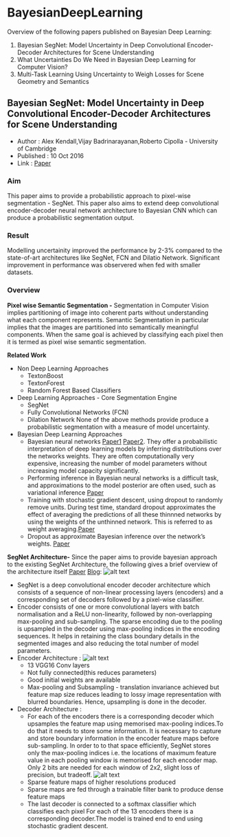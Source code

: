 # BayesianDeepLearning
Overview of the following papers published on Bayesian Deep Learning:
1. Bayesian SegNet: Model Uncertainty in Deep Convolutional Encoder-Decoder Architectures for Scene Understanding
2. What Uncertainties Do We Need in Bayesian Deep Learning for Computer Vision?
3. Multi-Task Learning Using Uncertainty to Weigh Losses for Scene Geometry and Semantics

## Bayesian SegNet: Model Uncertainty in Deep Convolutional Encoder-Decoder Architectures for Scene Understanding

- Author : Alex Kendall,Vijay Badrinarayanan,Roberto Cipolla - University of Cambridge
- Published : 10 Oct 2016
- Link : [Paper](https://arxiv.org/pdf/1511.02680.pdf)
### Aim
This paper aims to provide a probabilistic approach to pixel-wise segmentation - SegNet. This paper also aims to extend deep convolutional encoder-decoder neural network architecture to Bayesian CNN which can produce a probabilistic segmentation output. 
### Result
Modelling uncertainity improved the performance by 2-3% compared to the state-of-art architectures like SegNet, FCN and Dilatio Network. Significant improvement in performance was observered when fed with smaller datasets.
### Overview
**Pixel wise Semantic Segmentation -**
Segmentation in Computer Vision implies  partitioning of image into coherent parts without understanding what each component represents. Semantic Segmentation in particular implies that the images are partitioned into semantically meaningful components. When the same goal is achieved by classifying each pixel then it is termed as pixel wise semantic segmentation. 

**Related Work**
- Non Deep Learning Approaches
    - TextonBoost
    - TextonForest
    - Random Forest Based Classifiers
- Deep Learning Approaches - Core Segmentation Engine
    - SegNet
    - Fully Convolutional Networks (FCN)
    - Dilation Network
None of the above methods provide produce a probabilistic segmentation with a measure of model uncertainty.
- Bayesian Deep Learning Approaches
    - Bayesian neural networks [Paper1](https://papers.nips.cc/paper/419-transforming-neural-net-output-levels-to-probability-distributions.pdf) [Paper2](https://authors.library.caltech.edu/13793/). They offer a probabilistic interpretation of deep learning models by inferring distributions over the networks weights. They are often computationally very expensive, increasing the number of model
parameters without increasing model capacity significantly.
    - Performing inference in Bayesian neural networks is a difficult task, and approximations to the model posterior are
often used, such as variational inference [Paper](https://papers.nips.cc/paper/4329-practical-variational-inference-for-neural-networks)
    - Training with stochastic gradient descent, using dropout to randomly remove units. During test time, standard dropout approximates the effect of averaging the predictions of all these thinnned networks by using the weights of the unthinned network. This is referred to as weight averaging.[Paper](http://jmlr.org/papers/volume15/srivastava14a.old/srivastava14a.pdf)
    - Dropout as approximate Bayesian inference over the network’s weights. [Paper](https://arxiv.org/pdf/1506.02158.pdf)

**SegNet Architecture-** Since the paper aims to provide bayesian approach to the existing SegNet Architecture, the following gives a brief overview of the architecture itself [Paper](https://arxiv.org/pdf/1511.00561) [Blog](https://saytosid.github.io/segnet/):
![alt text](https://github.com/shreyavshetty/BayesianDeepLearning/blob/master/SegNet_Architecture.png "SegNet Architecture")
- SegNet is a deep convolutional encoder decoder architecture which consists of a sequence of non-linear processing layers (encoders) and a corresponding set of decoders followed by a pixel-wise classifier.
- Encoder consists of one or more convolutional layers with batch normalisation and a ReLU non-linearity, followed by non-overlapping max-pooling and sub-sampling. The sparse encoding due to the pooling is upsampled in the decoder using max-pooling indices in the encoding sequences. It helps in retaining the class boundary details in the segmented images and also reducing the total number of model parameters.
- Encoder Architecture : 
![alt text](https://github.com/shreyavshetty/BayesianDeepLearning/blob/master/encoder_explained.png "Encoder Architecture")
    - 13 VGG16 Conv layers
    - Not fully connected(this reduces parameters) 
    - Good initial weights are available 
    - Max-pooling and Subsampling - translation invariance achieved but feature map size reduces leading to lossy image representation with blurred boundaries. Hence, upsampling is done in the decoder. 
- Decoder Architecture : 
    - For each of the encoders there is a corresponding decoder which upsamples the feature map using memorised max-pooling indices.To do that it needs to store some information. It is necessary to capture and store boundary information in the encoder feature maps before sub-sampling. In order to to that space efficiently, SegNet stores only the max-pooling indices i.e. the locations of maximum feature value in each pooling window is memorised for each encoder map. Only 2 bits are needed for each window of 2x2, slight loss of precision, but tradeoff.
![alt text](https://github.com/shreyavshetty/BayesianDeepLearning/blob/master/upsampling_indices.png "Upsampling Index")
    - Sparse feature maps of higher resolutions produced
    - Sparse maps are fed through a trainable filter bank to produce dense feature maps
    - The last decoder is connected to a softmax classifier which classifies each pixel
For each of the 13 encoders there is a corresponding decoder.The model is trained end to end using stochastic gradient descent. 








